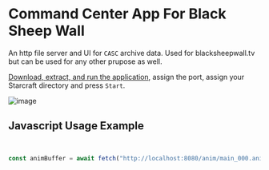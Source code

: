 # Command Center App For Black Sheep Wall

An http file server and UI for `CASC` archive data. Used for blacksheepwall.tv but can be used for any other prupose as well.

[Download, extract, and run the application](https://github.com/imbateam-gg/cascbridge/releases/tag/v1.0.0-tr), assign the port, assign your Starcraft directory and press `Start`. 

![image](https://user-images.githubusercontent.com/586716/192916637-3356b4a5-d224-45ad-b9e1-46dd70bedeec.png)



## Javascript Usage Example

```ts


const animBuffer = await fetch("http://localhost:8080/anim/main_000.anim").then(res => res.arrayBuffer());


```

